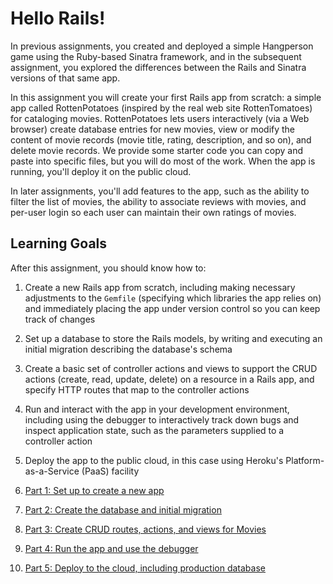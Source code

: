 # Hello Rails!

In previous assignments, you created and deployed a simple Hangperson
game using the Ruby-based Sinatra framework, and in the subsequent
assignment, you explored the differences between the Rails and Sinatra
versions of that same app.

In this assignment you will create your first Rails app from scratch:
a simple app called RottenPotatoes (inspired by the real web site
RottenTomatoes) for cataloging movies.
RottenPotatoes lets users interactively (via a Web browser) create
database entries for new movies, view or modify the content of movie
records (movie title, rating, description, and so on), and delete
movie records.  We provide some starter code you can copy and paste
into specific files, but you will do most of the work.  When the app
is running, you'll deploy it on the public cloud.

In later assignments, you'll add features to the app, such as the
ability to filter the list of movies, the ability to associate reviews
with movies, and per-user login so each user can maintain their own
ratings of movies.

## Learning Goals

After this assignment, you should know how to:

1. Create a new Rails app from scratch, including making necessary
adjustments to the `Gemfile` (specifying which libraries the app
relies on) and immediately placing the app under version control so
you can keep track of changes

2. Set up a database to store the Rails models, by writing and
executing an initial migration describing the database's schema

3. Create a basic set of controller actions and views to
support the CRUD actions (create, read, update, delete) on a resource
in a Rails app, and specify HTTP routes that map to the controller actions

4. Run and interact with the app in your development environment,
including using the debugger to interactively track down bugs and
inspect application state, such as the parameters supplied to a
controller action

5. Deploy the app to the public cloud, in this case using Heroku's
Platform-as-a-Service (PaaS) facility

1. [Part 1: Set up to create a new app](Part1.md)

2. [Part 2: Create the database and initial migration](Part2.md)

3. [Part 3: Create CRUD routes, actions, and views for Movies](Part3.md)

4. [Part 4: Run the app and use the debugger](Part4.md)

5. [Part 5: Deploy to the cloud, including production database](Part5.md)

